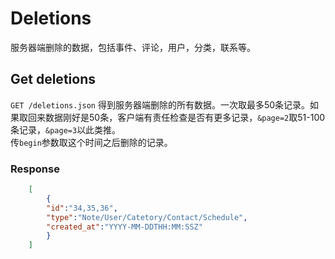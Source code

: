 # Deletions
服务器端删除的数据，包括事件、评论，用户，分类，联系等。

## Get deletions
`GET /deletions.json` 得到服务器端删除的所有数据。一次取最多50条记录。如果取回来数据刚好是50条，客户端有责任检查是否有更多记录，`&page=2`取51-100条记录，`&page=3`以此类推。  
传`begin`参数取这个时间之后删除的记录。

### Response

```json
	[
		{
		"id":"34,35,36",  
		"type":"Note/User/Catetory/Contact/Schedule",
		"created_at":"YYYY-MM-DDTHH:MM:SSZ"
		}
	]
```